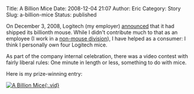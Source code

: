 Title: A Billion Mice
Date: 2008-12-04 21:07
Author: Eric
Category: Story
Slug: a-billion-mice
Status: published

On December 3, 2008, Logitech (my employer)
[announced](http://blog.logitech.com/2008/12/03/one-billion-logitech-mice/)
that it had shipped its billionth mouse. While I didn't contribute much
to that as an employee (I work in a [non-mouse
division](http://www.wilife.com)), I have helped as a consumer: I think
I personally own four Logitech mice.

As part of the company internal celebration, there was a video contest
with fairly liberal rules: One minute in length or less, something to do
with mice.

Here is my prize-winning entry:

[![A Billion Mice](http://img.youtube.com/vi/JqPWUZHCJbQ/0.jpg){:.vid}](https://www.youtube.com/v/JqPWUZHCJbQ)